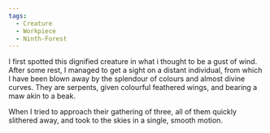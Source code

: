 ```yaml
---
tags:
  - Creature
  - Workpiece
  - Ninth-Forest
---
```

I first spotted this dignified creature in what i thought to be a gust of wind. After some rest, I managed to get a sight on a distant individual, from which I have been blown away by the splendour of colours and almost divine curves. 
They are serpents, given colourful feathered wings, and bearing a maw akin to a beak.

When I tried to approach their gathering of three, all of them quickly slithered away, and took to the skies in a single, smooth motion. 